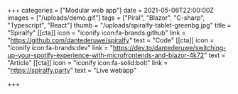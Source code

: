 +++
categories = ["Modular web app"]
date = 2021-05-06T22:00:00Z
images = ["/uploads/demo.gif"]
tags = ["Piral", "Blazor", "C-sharp", "Typescript", "React"]
thumb = "/uploads/spiralfy-tablet-greenbg.jpg"
title = "Spiralfy"
[[cta]]
icon = "iconify icon:fa-brands:github"
link = "https://github.com/dantederuwe/spiralfy"
text = "Code"
[[cta]]
icon = "iconify icon:fa-brands:dev"
link = "https://dev.to/dantederuwe/switching-up-your-spotify-experience-with-microfrontends-and-blazor-4k72"
text = "Article"
[[cta]]
icon = "iconify icon:fa-solid:bolt"
link = "https://spiralfy.party"
text = "Live webapp"

+++
